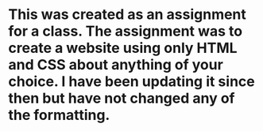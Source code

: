 # This was created as an assignment for a class. The assignment was to create a website using only HTML and CSS about anything of your choice. I have been updating it since then but have not changed any of the formatting.
